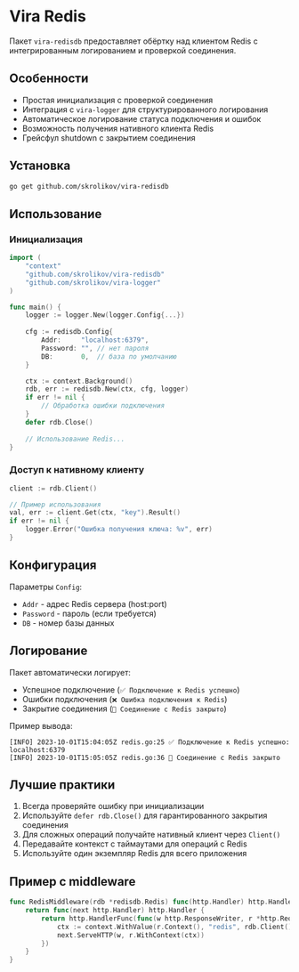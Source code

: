 # Vira Redis

Пакет `vira-redisdb` предоставляет обёртку над клиентом Redis с интегрированным логированием и проверкой соединения.

## Особенности

- Простая инициализация с проверкой соединения
- Интеграция с `vira-logger` для структурированного логирования
- Автоматическое логирование статуса подключения и ошибок
- Возможность получения нативного клиента Redis
- Грейсфул shutdown с закрытием соединения

## Установка

```bash
go get github.com/skrolikov/vira-redisdb
```

## Использование

### Инициализация

```go
import (
    "context"
    "github.com/skrolikov/vira-redisdb"
    "github.com/skrolikov/vira-logger"
)

func main() {
    logger := logger.New(logger.Config{...})
    
    cfg := redisdb.Config{
        Addr:     "localhost:6379",
        Password: "", // нет пароля
        DB:       0,  // база по умолчанию
    }

    ctx := context.Background()
    rdb, err := redisdb.New(ctx, cfg, logger)
    if err != nil {
        // Обработка ошибки подключения
    }
    defer rdb.Close()
    
    // Использование Redis...
}
```

### Доступ к нативному клиенту

```go
client := rdb.Client()

// Пример использования
val, err := client.Get(ctx, "key").Result()
if err != nil {
    logger.Error("Ошибка получения ключа: %v", err)
}
```

## Конфигурация

Параметры `Config`:

- `Addr` - адрес Redis сервера (host:port)
- `Password` - пароль (если требуется)
- `DB` - номер базы данных

## Логирование

Пакет автоматически логирует:
- Успешное подключение (`✅ Подключение к Redis успешно`)
- Ошибки подключения (`❌ Ошибка подключения к Redis`)
- Закрытие соединения (`🔌 Соединение с Redis закрыто`)

Пример вывода:
```
[INFO] 2023-10-01T15:04:05Z redis.go:25 ✅ Подключение к Redis успешно: localhost:6379
[INFO] 2023-10-01T15:05:05Z redis.go:36 🔌 Соединение с Redis закрыто
```

## Лучшие практики

1. Всегда проверяйте ошибку при инициализации
2. Используйте `defer rdb.Close()` для гарантированного закрытия соединения
3. Для сложных операций получайте нативный клиент через `Client()`
4. Передавайте контекст с таймаутами для операций с Redis
5. Используйте один экземпляр Redis для всего приложения

## Пример с middleware

```go
func RedisMiddleware(rdb *redisdb.Redis) func(http.Handler) http.Handler {
    return func(next http.Handler) http.Handler {
        return http.HandlerFunc(func(w http.ResponseWriter, r *http.Request) {
            ctx := context.WithValue(r.Context(), "redis", rdb.Client())
            next.ServeHTTP(w, r.WithContext(ctx))
        })
    }
}
```